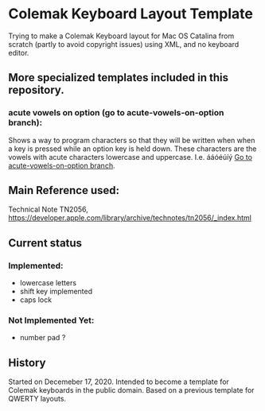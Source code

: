 # Colemak Keyboard Layout Template
 Trying to make a Colemak Keyboard layout for Mac OS Catalina from scratch (partly to avoid copyright issues) using XML, and no keyboard editor.

## More specialized templates included in this repository.
### acute vowels on option (go to acute-vowels-on-option branch):
Shows a way to program characters so that they will be written when when a key is pressed while an option key is held down. These characters are the vowels with acute characters lowercase and uppercase. I.e. ááóéúíý
[Go to acute-vowels-on-option branch][acute-vowels-on-option branch].


## Main Reference used:
Technical Note TN2056,
https://developer.apple.com/library/archive/technotes/tn2056/_index.html

## Current status
### Implemented:
- lowercase letters
- shift key implemented
- caps lock

### Not Implemented Yet:
- number pad ?


## History
Started on Decemeber 17, 2020. Intended to become a template for Colemak keyboards in the public domain. Based on a previous template for QWERTY layouts.

[acute-vowels-on-option branch]: https://github.com/elsanussi-s-mneina/colemak-keyboard-layout-template-macos-catalina/tree/acute-vowels-on-option